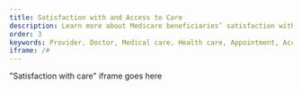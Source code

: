 ```yaml
---
title: Satisfaction with and Access to Care
description: Learn more about Medicare beneficiaries’ satisfaction with and access to care by year.
order: 3
keywords: Provider, Doctor, Medical care, Health care, Appointment, Access, Access to care, Availability, Financial security, Experiences with care, Cost, Sex, Gender, Age, Income, Race, Ethnicity, Education
iframe: /#
---
```


"Satisfaction with care" iframe goes here
